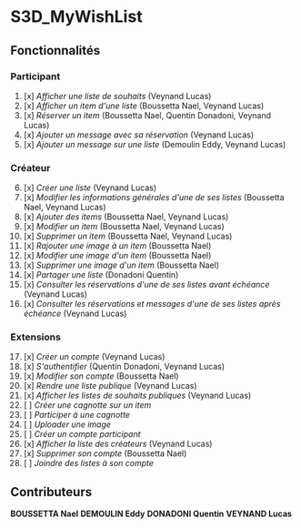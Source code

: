 # S3D_MyWishList

## Fonctionnalités

### Participant

1. [x] *Afficher une liste de souhaits* (Veynand Lucas)
2. [x] *Afficher un item d'une liste* (Boussetta Nael, Veynand Lucas)
3. [x] *Réserver un item* (Boussetta Nael, Quentin Donadoni, Veynand Lucas)
4. [x] *Ajouter un message avec sa réservation* (Veynand Lucas)
5. [x] *Ajouter un message sur une liste* (Demoulin Eddy, Veynand Lucas)

### Créateur

6. [x] *Créer une liste* (Veynand Lucas)
7. [x] *Modifier les informations générales d'une de ses listes* (Boussetta Nael, Veynand Lucas)
8. [x] *Ajouter des items* (Boussetta Nael, Veynand Lucas)
9. [x] *Modifier un item* (Boussetta Nael,  Veynand Lucas)
10. [x] *Supprimer un item* (Boussetta Nael,  Veynand Lucas)
11. [x] *Rajouter une image à un item* (Boussetta Nael)
12. [x] *Modifier une image d'un item* (Boussetta Nael)
13. [x] *Supprimer une image d'un item* (Boussetta Nael)
14. [x] *Partager une liste* (Donadoni Quentin)
15. [x] *Consulter les réservations d'une de ses listes avant échéance*  (Veynand Lucas)
16. [x] *Consulter les réservations et messages d'une de ses listes après échéance* (Veynand Lucas)

### Extensions

17. [x] *Créer un compte* (Veynand Lucas)
18. [x] *S'authentifier* (Quentin Donadoni, Veynand Lucas)
19. [x] *Modifier son compte* (Boussetta Nael)
20. [x] *Rendre une liste publique* (Veynand Lucas)
21. [x] *Afficher les listes de souhaits publiques* (Veynand Lucas)
22. [ ] *Créer une cagnotte sur un item*
23. [ ] *Participer à une cagnotte*
24. [ ] *Uploader une image*
25. [ ] *Créer un compte participant*
26. [x] *Afficher la liste des créateurs* (Veynand Lucas)
27. [x] *Supprimer son compte* (Boussetta Nael)
28. [ ] *Joindre des listes à son compte*

## Contributeurs 

**BOUSSETTA Nael**
**DEMOULIN Eddy**
**DONADONI Quentin**
**VEYNAND Lucas**
